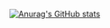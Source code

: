 [![Anurag's GitHub stats](https://github-readme-stats.vercel.app/apiShogunZeusEx=anuraghazra)](https://github.com/anuraghazra/github-readme-stats)
